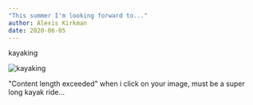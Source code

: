 ```yaml
---
"This summer I'm looking forward to..."
author: Alexis Kirkman
date: 2020-06-05
---
```


kayaking

![kayaking](https://upload.wikimedia.org/wikipedia/commons/4/4c/Boy_paddling_in_a_kayak.jpg)

"Content length exceeded" when i click on your image, must be a super long kayak ride...
